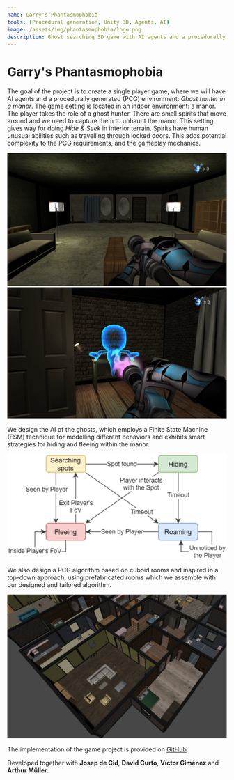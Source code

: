 ```yaml
---
name: Garry's Phantasmophobia
tools: [Procedural generation, Unity 3D, Agents, AI]
image: /assets/img/phantasmophobia/logo.png
description: Ghost searching 3D game with AI agents and a procedurally generated (PCG) map.
---
```


# Garry's Phantasmophobia

The goal of the project is to create a single player game, where we will have AI agents and a procedurally generated (PCG) environment: *Ghost hunter in a manor*. The game setting is located in an indoor environment: a manor. The player takes the role of a ghost hunter. There are small spirits that move around and we need to capture them to unhaunt the manor. This setting gives way for doing *Hide & Seek* in interior terrain. Spirits have human unusual abilities such as travelling through locked doors. This adds potential complexity to the PCG requirements, and the gameplay mechanics.

![preview](/assets/img/phantasmophobia/ingame.png)
![preview_2](/assets/img/phantasmophobia/ghostcapture.png)

We design the AI of the ghosts, which employs a Finite State Machine (FSM) technique for modelling different behaviors and exhibits smart strategies for hiding and fleeing within the manor.

![preview_3](/assets/img/phantasmophobia/fsm.png)

We also design a PCG algorithm based on cuboid rooms and inspired in a top-down approach, using prefabricated rooms which we assemble with our designed and tailored algorithm.

![preview_4](/assets/img/phantasmophobia/rooms.png)

The implementation of the game project is provided on [GitHub](https://github.com/jdecid/Garry-s-Phantasmophobia).

Developed together with **Josep de Cid**, **David Curto**, **Víctor Giménez** and **Arthur Müller**.
